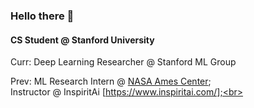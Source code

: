 ### Hello there 👋

#### CS Student @ Stanford University 
Curr:
Deep Learning Researcher @ Stanford ML Group

Prev: 
ML Research Intern @ [NASA Ames Center](https://www.nasa.gov/ames);<br>
Instructor @ InspiritAi [https://www.inspiritai.com/];<br>

<!--
- ⚙️ Currently building more personal projects & recruit
- 📫 Email me: anhn@stanford.edu  Connect: https://www.linkedin.com/in/anhtomnguyen/
- ⚡️ Fun fact: I love volleyball
-->
